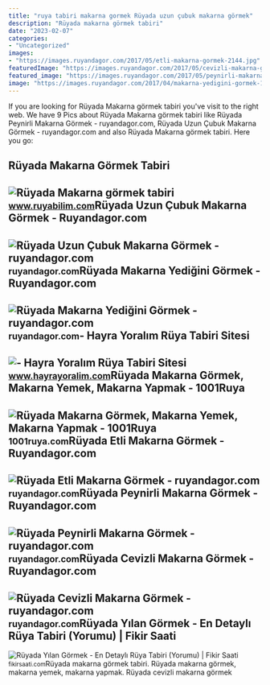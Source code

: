 ```yaml
---
title: "ruya tabiri makarna gormek Rüyada uzun çubuk makarna görmek"
description: "Rüyada makarna görmek tabiri"
date: "2023-02-07"
categories:
- "Uncategorized"
images:
- "https://images.ruyandagor.com/2017/05/etli-makarna-gormek-2144.jpg"
featuredImage: "https://images.ruyandagor.com/2017/05/cevizli-makarna-gormek-1516.jpg"
featured_image: "https://images.ruyandagor.com/2017/05/peynirli-makarna-gormek-2329.jpg"
image: "https://images.ruyandagor.com/2017/04/makarna-yedigini-gormek-1924.jpg"
---
```


If you are looking for Rüyada Makarna görmek tabiri you've visit to the right web. We have 9 Pics about Rüyada Makarna görmek tabiri like Rüyada Peynirli Makarna Görmek - ruyandagor.com, Rüyada Uzun Çubuk Makarna Görmek - ruyandagor.com and also Rüyada Makarna görmek tabiri. Here you go:

Rüyada Makarna Görmek Tabiri
----------------------------

 ![Rüyada Makarna görmek tabiri](http://www.tumkadinlar.com/wp-content/uploads/soganli_soslu_makarna.jpg) <small>www.ruyabilim.com</small>Rüyada Uzun Çubuk Makarna Görmek - Ruyandagor.com
-------------------------------------------------

 ![Rüyada Uzun Çubuk Makarna Görmek - ruyandagor.com](https://images.ruyandagor.com/2017/05/uzun-cubuk-makarna-gormek-2057.jpg) <small>ruyandagor.com</small>Rüyada Makarna Yediğini Görmek - Ruyandagor.com
-----------------------------------------------

 ![Rüyada Makarna Yediğini Görmek - ruyandagor.com](https://images.ruyandagor.com/2017/04/makarna-yedigini-gormek-1924.jpg) <small>ruyandagor.com</small>- Hayra Yoralım Rüya Tabiri Sitesi
----------------------------------

 ![- Hayra Yoralım Rüya Tabiri Sitesi](https://www.hayrayoralim.com/wp-content/uploads/2018/07/ruyada-iskemle-gormek.jpg) <small>www.hayrayoralim.com</small>Rüyada Makarna Görmek, Makarna Yemek, Makarna Yapmak - 1001Ruya
---------------------------------------------------------------

 ![Rüyada Makarna Görmek, Makarna Yemek, Makarna Yapmak - 1001Ruya](https://1001ruya.com/wp-content/uploads/Ruyada-Makarna-Gormek-Makarna-Yemek-Makarna-Yapmak-ne-demek-diyanet-islami-ruya-tabirleri-1024x576.jpg) <small>1001ruya.com</small>Rüyada Etli Makarna Görmek - Ruyandagor.com
-------------------------------------------

 ![Rüyada Etli Makarna Görmek - ruyandagor.com](https://images.ruyandagor.com/2017/05/etli-makarna-gormek-2144.jpg) <small>ruyandagor.com</small>Rüyada Peynirli Makarna Görmek - Ruyandagor.com
-----------------------------------------------

 ![Rüyada Peynirli Makarna Görmek - ruyandagor.com](https://images.ruyandagor.com/2017/05/peynirli-makarna-gormek-2329.jpg) <small>ruyandagor.com</small>Rüyada Cevizli Makarna Görmek - Ruyandagor.com
----------------------------------------------

 ![Rüyada Cevizli Makarna Görmek - ruyandagor.com](https://images.ruyandagor.com/2017/05/cevizli-makarna-gormek-1516.jpg) <small>ruyandagor.com</small>Rüyada Yılan Görmek - En Detaylı Rüya Tabiri (Yorumu) | Fikir Saati
-------------------------------------------------------------------

 ![Rüyada Yılan Görmek - En Detaylı Rüya Tabiri (Yorumu) | Fikir Saati](https://fikirsaati.com/wp-content/uploads/2021/09/ruyada-yilan-gormek-en-detayli-ruya-tabiri-yorumu.jpg) <small>fikirsaati.com</small>Rüyada makarna görmek tabiri. Rüyada makarna görmek, makarna yemek, makarna yapmak. Rüyada cevizli makarna görmek
